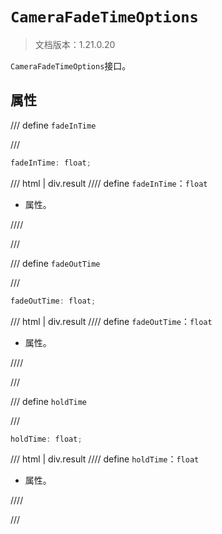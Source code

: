 # `CameraFadeTimeOptions`

> 文档版本：1.21.0.20

`CameraFadeTimeOptions`接口。

## 属性

/// define
`fadeInTime`


///

```js
fadeInTime: float;
```

/// html | div.result
//// define
`fadeInTime`：`float`

- 属性。


////

///


/// define
`fadeOutTime`


///

```js
fadeOutTime: float;
```

/// html | div.result
//// define
`fadeOutTime`：`float`

- 属性。


////

///


/// define
`holdTime`


///

```js
holdTime: float;
```

/// html | div.result
//// define
`holdTime`：`float`

- 属性。


////

///

